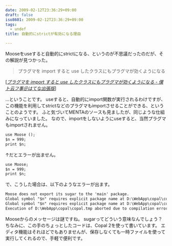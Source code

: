 ```yaml
---
date: 2009-02-12T23:36:29+09:00
draft: false
iso8601: 2009-02-12T23:36:29+09:00
tags:
  - undef
title: 自動的にstrictが有効になる理由

---
```


<p>Mooseをuseすると自動的にstrictになる、というのが不思議だったのだが、その解説が見つかった。</p>

<blockquote cite="http://d.hatena.ne.jp/vkgtaro/20090211/1234337390" title="プラグマを import すると use したクラスにもプラグマが効くようになる - 僕ト云フ事＠はてな出張版" class="blockquote"><p>プラグマを import すると use したクラスにもプラグマが効くようになる</p></blockquote>

<div class="cite">[<cite><a href="http://d.hatena.ne.jp/vkgtaro/20090211/1234337390">プラグマを import すると use したクラスにもプラグマが効くようになる - 僕ト云フ事＠はてな出張版</a></cite>]</div>

<p>&#133;ということです。
useすると、自動的にimport関数が実行されるわけですが、この機能を利用してstrictなどのプラグマもimportさせることができる、ということのようです。
ふと気づいてMENTAのソースも見ましたが、同じような仕組みになっていました。
なので、importをしないようにuseすると、当然プラグマもimportされません。</p>

```default
use Moose ();
$n = 999;
print $n;
```

<p>↑だとエラーが出ません。</p>

```default
use Moose;
$n = 999;
print $n;
```

<p>で、こうした場合は、以下のようなエラーが出ます。</p>

```default
Moose does not export its sugar to the 'main' package.
Global symbol "$n" requires explicit package name at D:\WebApp\copal\copal.tmp line 2.
Global symbol "$n" requires explicit package name at D:\WebApp\copal\copal.tmp line 3.
Execution of D:\WebApp\copal\copal.tmp aborted due to compilation errors.
```

<p>Mooseからのメッセージは謎ですね。
sugarってどういう意味なんでしょう？
ちなみに、この手のちょっとしたコードは、Copal 2を使って書いています。
エディタ機能はそれほどでもありませんが、保存しなくても一時ファイルを使って実行してくれるので、手軽で便利です。</p>
    	